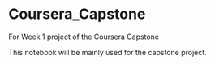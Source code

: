# Coursera_Capstone
For Week 1 project of the Coursera Capstone

This notebook will be mainly used for the capstone project.
